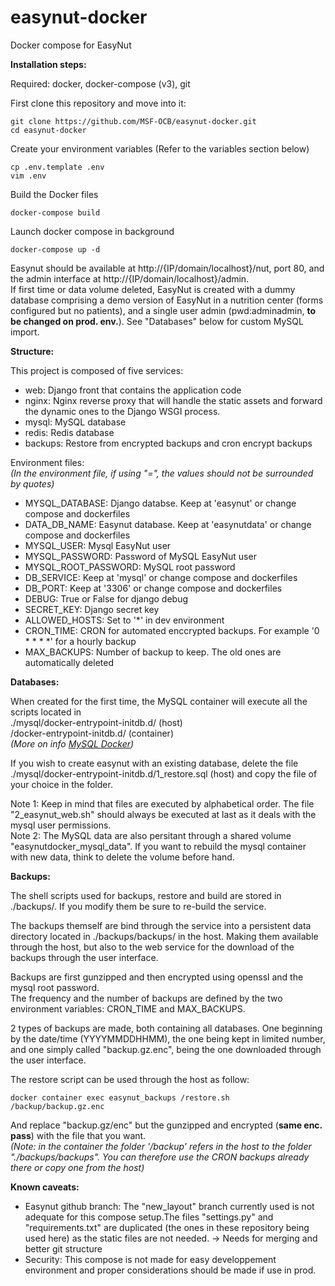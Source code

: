 # easynut-docker
Docker compose for EasyNut

<b>Installation steps:</b>

Required: docker, docker-compose (v3), git

First clone this repository and move into it:
```
git clone https://github.com/MSF-OCB/easynut-docker.git
cd easynut-docker
```

Create your environment variables (Refer to the variables section below)
```
cp .env.template .env
vim .env
```

Build the Docker files
```
docker-compose build
```

Launch docker compose in background
```
docker-compose up -d
```

Easynut should be available at http://{IP/domain/localhost}/nut, port 80, and the admin interface at http://{IP/domain/localhost}/admin.
<br/> If first time or data volume deleted, EasyNut is created with a dummy database comprising a demo version of EasyNut in a nutrition center (forms configured but no patients), and a single user admin (pwd:adminadmin, <b>to be changed on prod. env.</b>). See "Databases" below for custom MySQL import.

<b>Structure:</b>

This project is composed of five services:
<ul>
<li>web: Django front that contains the application code</li>
<li>nginx: Nginx reverse proxy that will handle the static assets and forward the dynamic ones to the Django WSGI process.</li>
<li>mysql: MySQL database</li>
<li>redis: Redis database</li>
<li>backups: Restore from encrypted backups and cron encrypt backups</li>
</ul>

Environment files:
<br/><i>(In the environment file, if using "=", the values should not be surrounded by quotes)</i>
<ul>
<li>MYSQL_DATABASE: Django databse. Keep at 'easynut' or change compose and dockerfiles</li>
<li>DATA_DB_NAME: Easynut database. Keep at 'easynutdata' or change compose and dockerfiles</li>
<li>MYSQL_USER: Mysql EasyNut user</li>
<li>MYSQL_PASSWORD: Password of MySQL EasyNut user</li>
<li>MYSQL_ROOT_PASSWORD: MySQL root password</li>
<li>DB_SERVICE: Keep at 'mysql' or change compose and dockerfiles</li>
<li>DB_PORT: Keep at '3306' or change compose and dockerfiles</li>
<li>DEBUG: True or False for django debug</li>
<li>SECRET_KEY: Django secret key</li>
<li>ALLOWED_HOSTS: Set to '*' in dev environment</li>
<li>CRON_TIME: CRON for automated enccrypted backups. For example '0 * * * *' for a hourly backup</li>
<li>MAX_BACKUPS: Number of backup to keep. The old ones are automatically deleted</li>
</ul>

<b>Databases:</b>

When created for the first time, the MySQL container will execute all the scripts located in 
<br/>./mysql/docker-entrypoint-initdb.d/ (host)
<br/>/docker-entrypoint-initdb.d/ (container)
<br/><i>(More on info <a href="https://hub.docker.com/_/mysql/">MySQL Docker</a>)</i>

If you wish to create easynut with an existing database, delete the file ./mysql/docker-entrypoint-initdb.d/1_restore.sql (host) and copy the file of your choice in the folder. 

Note 1: Keep in mind that files are executed by alphabetical order. The file "2_easynut_web.sh" should always be executed at last as it deals with the mysql user permissions.
<br/>Note 2: The MySQL data are also persitant through a shared volume "easynutdocker_mysql_data". If you want to rebuild the mysql container with new data, think to delete the volume before hand.

<b>Backups:</b>

The shell scripts used for backups, restore and build are stored in ./backups/. If you modify them be sure to re-build the service.

The backups themself are bind through the service into a persistent data directory located in ./backups/backups/ in the host. Making them available through the host, but also to the web service for the download of the backups through the user interface.

Backups are first gunzipped and then encrypted using openssl and the mysql root password. 
<br/>The frequency and the number of backups are defined by the two environment variables: CRON_TIME and MAX_BACKUPS.

2 types of backups are made, both containing all databases. One beginning by the date/time (YYYYMMDDHHMM), the one being kept in limited number, and one simply called "backup.gz.enc", being the one downloaded through the user interface.

The restore script can be used through the host as follow:
```
docker container exec easynut_backups /restore.sh /backup/backup.gz.enc 
```
And replace "backup.gz/enc" but the gunzipped and encrypted (<b>same enc. pass</b>) with the file that you want. 
<br/><i>(Note: in the container the folder '/backup' refers in the host to the folder "./backups/backups". You can therefore use the CRON backups already there or copy one from the host)</i>

<b>Known caveats:</b>
<ul>
<li>Easynut github branch: The "new_layout" branch currently used is not adequate for this compose setup.The files "settings.py" and "requirements.txt" are duplicated (the ones in these repository being used here) as the static files are not needed. -> Needs for merging and better git structure</li>
<li>Security: This compose is not made for easy developpement environment and proper considerations should be made if use in prod.</li>
</ul>

